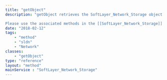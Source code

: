 ```yaml
---
title: "getObject"
description: "getObject retrieves the SoftLayer_Network_Storage object whose ID corresponds to the ID number of the init parameter passed to the SoftLayer_Network_Storage service. 

Please use the associated methods in the [[SoftLayer_Network_Storage]] service to retrieve a Storage account's id. "
date: "2018-02-12"
tags:
    - "method"
    - "sldn"
    - "Network"
classes:
    - "getObject"
type: "reference"
layout: "method"
mainService : "SoftLayer_Network_Storage"
---
```

